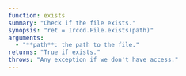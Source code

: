 ```yaml
---
function: exists
summary: "Check if the file exists."
synopsis: "ret = Irccd.File.exists(path)"
arguments:
  - "**path**: the path to the file."
returns: "True if exists."
throws: "Any exception if we don't have access."
---
```

